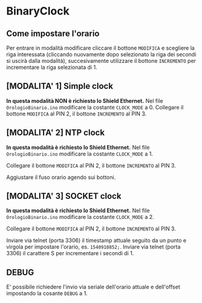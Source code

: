 # BinaryClock

## Come impostare l'orario
Per entrare in modalità modificare cliccare il bottone `MODIFICA` e scegliere la riga interessata (cliccando nuovamente dopo selezionato la riga dei secondi si uscirà dalla modalità), succesivamente utilizzare il bottone `INCREMENTO` per incrementare la riga selezionata di 1.

## [MODALITA' 1] Simple clock
**In questa modalità NON è richiesto lo Shield Ethernet.**
Nel file `OrologioBinario.ino` modificare la costante `CLOCK_MODE` a 0.
Collegare il bottone `MODIFICA` al PIN 2, il bottone `INCREMENTO` al PIN 3.

## [MODALITA' 2] NTP clock
**In questa modalità è richiesto lo Shield Ethernet.**
Nel file `OrologioBinario.ino` modificare la costante `CLOCK_MODE` a 1.

Collegare il bottone `MODIFICA` al PIN 2, il bottone `INCREMENTO` al PIN 3.

Aggiustare il fuso orario agendo sui bottoni.

## [MODALITA' 3] SOCKET clock
**In questa modalità è richiesto lo Shield Ethernet.**
Nel file `OrologioBinario.ino` modificare la costante `CLOCK_MODE` a 2.

Collegare il bottone `MODIFICA` al PIN 2, il bottone `INCREMENTO` al PIN 3.

Inviare via telnet (porta 3306) il timestamp attuale seguito da un punto e virgola per impostare l'orario, es. `1540910852;`.
Inviare via telnet (porta 3306) il carattere S per incrementare i secondi di 1.

## DEBUG
E' possibile richiedere l'invio via seriale dell'orario attuale e dell'offset impostando la cosante `DEBUG` a 1.
